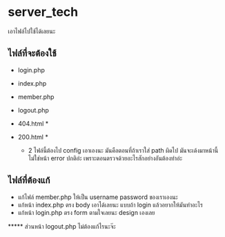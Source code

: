 # server_tech

เอาไฟล์ไปใช้ได้เลยนะ
## ไฟล์ที่จะต้องใช้
- login.php
- index.php
- member.php
- logout.php
- 404.html *
- 200.html *

    * 2 ไฟล์นี้ต้องไป config เอาเองนะ มันคือตอนที่ถ้าเราใส่ path ผิดไป มันจะเด้งมาหน้านี้ ไม่ใช่หน้า error ปกติอ่ะ เพราะตอนตรวจด้วยอะไรสักอย่างอันต้องทำอ่ะ



## ไฟล์ที่ต้องแก้

- แก้ไฟล์ member.php ให้เป็น username password ของเราเองนะ
- แก้หน้า index.php ตรง body เอาได้เลยนะ แบบถ้า login แล้วอยากให้มันทำอะไร
- แก้หน้า login.php ตรง form ตามใจเลยนะ design เองเลย


***** ส่วนหน้า logout.php ไม่ต้องแก้ไรนะจ๊ะ
